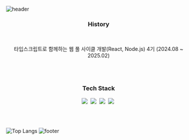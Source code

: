 ![header](https://capsule-render.vercel.app/api?type=waving&color=timeGradient&height=230&section=header&text=leechan&desc=github%20profile&fontSize=60&animation=fadeIn&fontAlign=70&fontAlignY=30&descSize=30&descAlign=80&descAlignY=50)

<h3 align="center"> History </h3>
<br>
<p align="center">
   타입스크립트로 함께하는 웹 풀 사이클 개발(React, Node.js) 4기 (2024.08 ~ 2025.02)
</p>
<br>
<br>

<h3 align="center"> Tech Stack </h3>
<p align="center">
  <img src="https://img.shields.io/badge/React-61DAFB?style=flat-square&logo=react&logoColor=white"/></a>&nbsp 
  <img src="https://img.shields.io/badge/Javascript-fcd12a?style=flat-square&logo=javascript&logoColor=white"/></a>&nbsp 
  <img src="https://img.shields.io/badge/HTML-e34f26?style=flat-square&logo=html5&logoColor=white"/></a>&nbsp 
  <img src="https://img.shields.io/badge/CSS-1572B6?style=flat-square&logo=css3&logoColor=white"/></a>&nbsp 
</p>
<br>
<br>

![Top Langs](https://github-readme-stats.vercel.app/api/top-langs/?username=dlcks0601&layout=compact&theme=radical)
![footer](https://capsule-render.vercel.app/api?type=waving&color=timeGradient&height=200&section=footer&text=Thank%20You&fontSize=60&fontAlignY=70&fontAlign=80)
